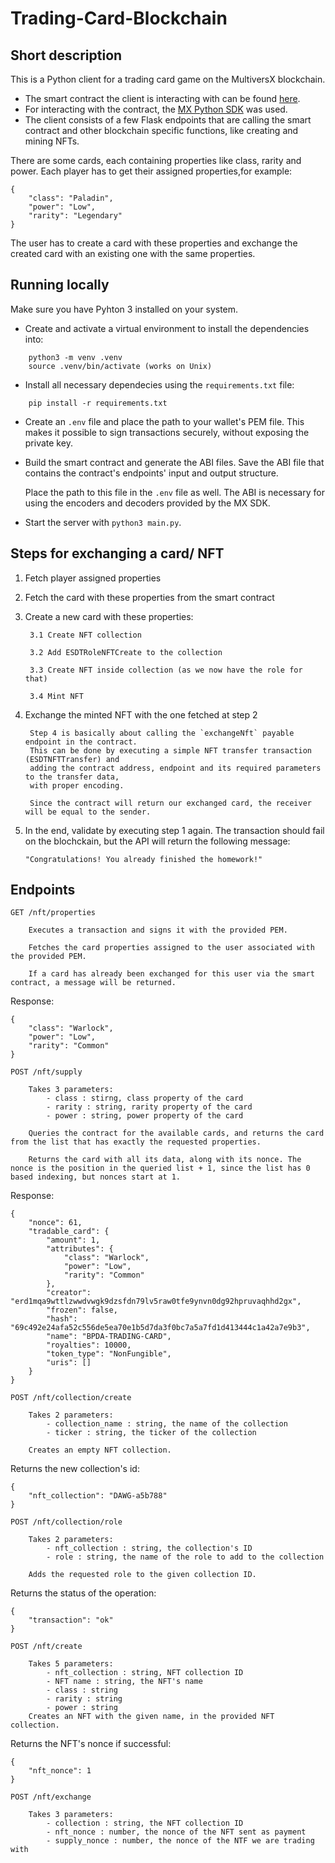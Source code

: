 # Trading-Card-Blockchain

##  Short description
This is a Python client for a trading card game on the MultiversX blockchain.

* The smart contract the client is interacting with can be found [here](https://github.com/cs-pub-ro/blockchain-protocols-and-distributed-applications/tree/main/assignments/tema-1).
* For interacting with the contract, the [MX Python SDK](https://github.com/multiversx/mx-sdk-py) was used.
* The client consists of a few Flask endpoints that are calling the smart contract and other blockchain specific functions, like creating and mining NFTs.

There are some cards, each containing properties like class, rarity and power. Each player has to get their assigned properties,for example:

```
{
    "class": "Paladin", 
    "power": "Low",
    "rarity": "Legendary"
}
```
 The user has to create a card with these properties and exchange the created card with an existing one with the same properties.

## Running locally

Make sure you have Pyhton 3 installed on your system.

* Create and activate a virtual environment to install the dependencies into:
```
    python3 -m venv .venv
    source .venv/bin/activate (works on Unix)
```
* Install all necessary dependecies using the `requirements.txt` file: 
```   
    pip install -r requirements.txt
```

* Create an `.env` file and place the path to your wallet's PEM file. This makes it possible to sign transactions securely, without exposing the private key.

* Build the smart contract and generate the ABI files. Save the ABI file that contains the contract's endpoints' input and output structure.

    Place the path to this file in the `.env` file as well. The ABI is necessary for using the encoders and decoders provided by the MX SDK.


* Start the server with `python3 main.py`.


## Steps for exchanging a card/ NFT 
1. Fetch player assigned properties
2. Fetch the card with these properties from the smart contract
3. Create a new card with these properties:

        3.1 Create NFT collection

        3.2 Add ESDTRoleNFTCreate to the collection

        3.3 Create NFT inside collection (as we now have the role for that)

        3.4 Mint NFT

4. Exchange the minted NFT with the one fetched at step 2

        Step 4 is basically about calling the `exchangeNft` payable endpoint in the contract.
        This can be done by executing a simple NFT transfer transaction (ESDTNFTTransfer) and
        adding the contract address, endpoint and its required parameters to the transfer data,
        with proper encoding. 
        
        Since the contract will return our exchanged card, the receiver will be equal to the sender.

5. In the end, validate by executing step 1 again. The transaction should fail on the blochckain, but the API will return the following message:

    `"Congratulations! You already finished the homework!"`


## Endpoints

`GET /nft/properties`
        
        Executes a transaction and signs it with the provided PEM. 
        
        Fetches the card properties assigned to the user associated with the provided PEM.

        If a card has already been exchanged for this user via the smart contract, a message will be returned.

Response:
```
{
    "class": "Warlock",
    "power": "Low",
    "rarity": "Common"
}
```

`POST /nft/supply`

        Takes 3 parameters:
            - class : stirng, class property of the card
            - rarity : string, rarity property of the card
            - power : string, power property of the card

        Queries the contract for the available cards, and returns the card from the list that has exactly the requested properties.

        Returns the card with all its data, along with its nonce. The nonce is the position in the queried list + 1, since the list has 0 based indexing, but nonces start at 1.

Response:

```
{
    "nonce": 61,
    "tradable_card": {
        "amount": 1,
        "attributes": {
            "class": "Warlock",
            "power": "Low",
            "rarity": "Common"
        },
        "creator": "erd1mqa9wttlzwwdvwgk9dzsfdn79lv5raw0tfe9ynvn0dg92hpruvaqhhd2gx",
        "frozen": false,
        "hash": "69c492e24afa52c556de5ea70e1b5d7da3f0bc7a5a7fd1d413444c1a42a7e9b3",
        "name": "BPDA-TRADING-CARD",
        "royalties": 10000,
        "token_type": "NonFungible",
        "uris": []
    }
}
```

`POST /nft/collection/create`
        
        Takes 2 parameters:
            - collection_name : string, the name of the collection
            - ticker : string, the ticker of the collection

        Creates an empty NFT collection.
        
Returns the new collection's id:

```
{
    "nft_collection": "DAWG-a5b788"
}
```

`POST /nft/collection/role`

        Takes 2 parameters:
            - nft_collection : string, the collection's ID
            - role : string, the name of the role to add to the collection 

        Adds the requested role to the given collection ID.

Returns the status of the operation:

```
{
    "transaction": "ok"
}
```

`POST /nft/create`

        Takes 5 parameters:
            - nft_collection : string, NFT collection ID
            - NFT name : string, the NFT's name
            - class : string
            - rarity : string
            - power : string
        Creates an NFT with the given name, in the provided NFT collection.

Returns the NFT's nonce if successful:

```
{
    "nft_nonce": 1
}
```

`POST /nft/exchange`

        Takes 3 parameters: 
            - collection : string, the NFT collection ID
            - nft_nonce : number, the nonce of the NFT sent as payment
            - supply_nonce : number, the nonce of the NTF we are trading with


